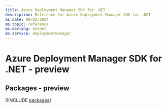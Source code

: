 ```yaml
---
title: Azure Deployment Manager SDK for .NET
description: Reference for Azure Deployment Manager SDK for .NET
ms.date: 09/02/2024
ms.topic: reference
ms.devlang: dotnet
ms.service: deploymentmanager
---
```

# Azure Deployment Manager SDK for .NET - preview
## Packages - preview
[!INCLUDE [packages](deployment-manager-index.md)]